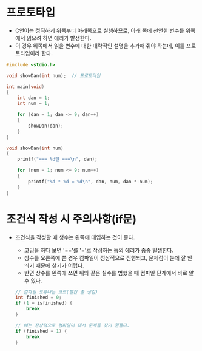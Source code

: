# 프로토타입

- C언어는 정직하게 위쪽부터 아래쪽으로 실행하므로, 아래 쪽에 선언한 변수를 위쪽에서 읽으려 하면 에러가 발생한다.
- 이 경우 위쪽에서 읽을 변수에 대한 대략적인 설명을 추가해 줘야 하는데, 이를 프로토타입이라 한다.

```c
#include <stdio.h>

void showDan(int num);  // 프로토타입

int main(void)
{
    int dan = 1;
    int num = 1;

    for (dan = 1; dan <= 9; dan++)
    {
        showDan(dan);
    }
}

void showDan(int num)
{
    printf("=== %d단 ===\n", dan);

    for (num = 1; num <= 9; num++)
    {
        printf("%d * %d = %d\n", dan, num, dan * num);
    }
}
```

# 조건식 작성 시 주의사항(if문)

- 조건식을 작성할 때 생수는 왼쪽에 대입하는 것이 좋다.
    - 코딩을 하다 보면 '=='를 '='로 작성하는 등의 에러가 종종 발생한다.
    - 상수를 오른쪽에 쓴 경우 컴파일이 정상적으로 진행되고, 문제점이 눈에 잘 안 띄기 때문에 찾기가 어렵다.
    - 반면 상수를 왼쪽에 쓰면 위와 같은 실수를 범했을 때 컴파일 단계에서 바로 알 수 있다.

    ```c
    // 컴파일 오류나는 코드(빨간 줄 생김)
    int finished = 0;
    if (1 = isfinished) {
        break
    }

    // 얘는 정상적으로 컴파일이 돼서 문제를 찾기 힘들다.
    if (finished = 1) {
        break
    }
    ```